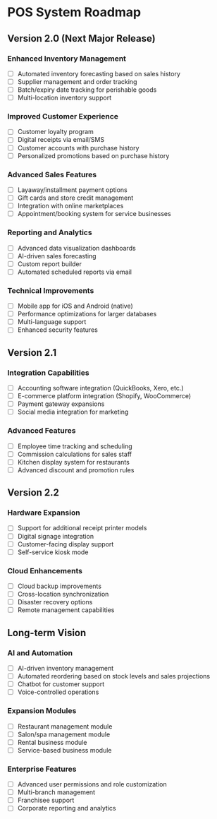 # POS System Roadmap

## Version 2.0 (Next Major Release)

### Enhanced Inventory Management
- [ ] Automated inventory forecasting based on sales history
- [ ] Supplier management and order tracking
- [ ] Batch/expiry date tracking for perishable goods
- [ ] Multi-location inventory support

### Improved Customer Experience
- [ ] Customer loyalty program
- [ ] Digital receipts via email/SMS
- [ ] Customer accounts with purchase history
- [ ] Personalized promotions based on purchase history

### Advanced Sales Features
- [ ] Layaway/installment payment options
- [ ] Gift cards and store credit management
- [ ] Integration with online marketplaces
- [ ] Appointment/booking system for service businesses

### Reporting and Analytics
- [ ] Advanced data visualization dashboards
- [ ] AI-driven sales forecasting
- [ ] Custom report builder
- [ ] Automated scheduled reports via email

### Technical Improvements
- [ ] Mobile app for iOS and Android (native)
- [ ] Performance optimizations for larger databases
- [ ] Multi-language support
- [ ] Enhanced security features

## Version 2.1

### Integration Capabilities
- [ ] Accounting software integration (QuickBooks, Xero, etc.)
- [ ] E-commerce platform integration (Shopify, WooCommerce)
- [ ] Payment gateway expansions
- [ ] Social media integration for marketing

### Advanced Features
- [ ] Employee time tracking and scheduling
- [ ] Commission calculations for sales staff
- [ ] Kitchen display system for restaurants
- [ ] Advanced discount and promotion rules

## Version 2.2

### Hardware Expansion
- [ ] Support for additional receipt printer models
- [ ] Digital signage integration
- [ ] Customer-facing display support
- [ ] Self-service kiosk mode

### Cloud Enhancements
- [ ] Cloud backup improvements
- [ ] Cross-location synchronization
- [ ] Disaster recovery options
- [ ] Remote management capabilities

## Long-term Vision

### AI and Automation
- [ ] AI-driven inventory management
- [ ] Automated reordering based on stock levels and sales projections
- [ ] Chatbot for customer support
- [ ] Voice-controlled operations

### Expansion Modules
- [ ] Restaurant management module
- [ ] Salon/spa management module
- [ ] Rental business module
- [ ] Service-based business module

### Enterprise Features
- [ ] Advanced user permissions and role customization
- [ ] Multi-branch management
- [ ] Franchisee support
- [ ] Corporate reporting and analytics 